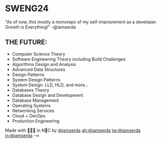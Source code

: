 # SWENG24

"As of now, this mostly a monorepo of my self-improvement as a developer. Growth is Everything!" -@iamserda

## THE FUTURE:
- Computer Science Theory
- Software Engineering Theory including Build Challenges
- Algorithms Design and Analysis
- Advanced Data Structures
- Design Patterns
- System Design Patterns
- System Design: LLD, HLD, and more...
- Databases Theory
- Database Design and Development
- Database Management
- Operating Systems
- Networking Services
- Cloud + DevOps
- Production Engineering

<!-- 
## Programming Resources(Some Paid, Some Free)

### Base CS and Programming:

- FREE: [Python for Beginners](https://www.youtube.com/playlist?list=PLlrxD0HtieHhS8VzuMCfQD4uJ9yne1mE6) by Microsoft Developer's YouTube Channel
- PAID: [Python Fundamentals](https://www.udemy.com/course/python3-fundamentals/) by [Dr. Fred Baptiste](https://www.udemy.com/user/fredbaptiste/) [**PAID**]
- FREE: [Algorithms](https://www.youtube.com/playlist?list=PLDN4rrl48XKpZkf03iYFl-O29szjTrs_O) by Abdul Bari
- Challenges at [Advent of Code](https://adventofcode.com/)
- Challenges at [LeetCode](https://www.leetcode.com/problemset)

### EXTRA RESOURCES (Some Paid, Some Free):
- [Interesting Code](https://www.keithschwarz.com/interesting/) by Stanford Prof. Keith Schawrz
- [Advent of Code [2028]](https://adventofcode.com/2028)
- [Advent of Code [2027]](https://adventofcode.com/2027)
- [Advent of Code [2026]](https://adventofcode.com/2026)
- [Advent of Code [2025]](https://adventofcode.com/2025)
- [Advent of Code [2024]](https://adventofcode.com/2024)
- [Advent of Code [2023]](https://adventofcode.com/2023)
- [Advent of Code [2022]](https://adventofcode.com/2022)
- [Advent of Code [202]](https://adventofcode.com/2021)
- [Advent of Code [2020]](https://adventofcode.com/2020)
- [Advent of Code [2019]](https://adventofcode.com/2019)
- [Advent of Code [2018]](https://adventofcode.com/2018)
- [Advent of Code [2017]](https://adventofcode.com/2017)
- [Advent of Code [2016]](https://adventofcode.com/2016)
- [Advent of Code [2015]](https://adventofcode.com/2015)

### LEETCODE.COM:
- [leetcoder: Marlen09](https://leetcode.com/Marlen09/)

## SEE THE FUTURE:
In the future, I plan to add more content like:
- Computer Science Theory
- Software Engineering Theory and Build Challenges.
- Algorithms Design and Analysis
- Advanced Data Structures
- Design Patterns
- System Design Patterns
- System Design: LLD, HLD, and more...
- Databases Theory 
- Database Design and Development
- Database Management
- Operating Systems
- Networking Services
- Cloud + DevOps
- Production Engineering
and more...

<!-- <p style="width: 75%; margin: 1rem auto 1rem;"><marquee ><span style="font-size: 16px;"></span> </marque></p> -->

Made with 🤍🫶🏿 in N🗽C by [@iamserda](https://www.twitter.com/iamserda) [gh:@iamserda](https://github.com/iamserda) [tw:@iamserda](https://twitter.com/iamserda) [in:@iamserda](https://linkedin.com/in/iamserda) -->